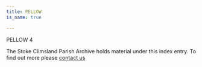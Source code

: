 ```yaml
---
title: PELLOW
is_name: true

---
```


PELLOW 4


The Stoke Climsland Parish Archive holds material under this index entry. To find out more please [contact us](/contact/)

